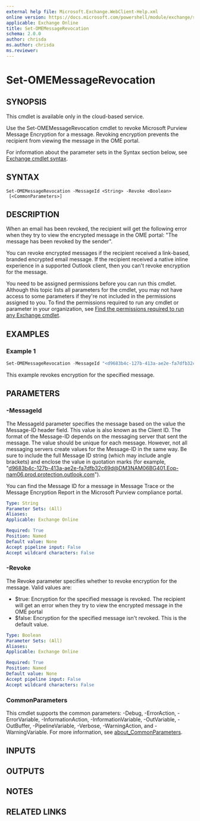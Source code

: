 ```yaml
---
external help file: Microsoft.Exchange.WebClient-Help.xml
online version: https://docs.microsoft.com/powershell/module/exchange/set-omemessagerevocation
applicable: Exchange Online
title: Set-OMEMessageRevocation
schema: 2.0.0
author: chrisda
ms.author: chrisda
ms.reviewer:
---
```


# Set-OMEMessageRevocation

## SYNOPSIS
This cmdlet is available only in the cloud-based service.

Use the Set-OMEMessageRevocation cmdlet to revoke Microsoft Purview Message Encryption for a message. Revoking encryption prevents the recipient from viewing the message in the OME portal.

For information about the parameter sets in the Syntax section below, see [Exchange cmdlet syntax](https://docs.microsoft.com/powershell/exchange/exchange-cmdlet-syntax).

## SYNTAX

```
Set-OMEMessageRevocation -MessageId <String> -Revoke <Boolean>
 [<CommonParameters>]
```

## DESCRIPTION
When an email has been revoked, the recipient will get the following error when they try to view the encrypted message in the OME portal: "The message has been revoked by the sender".

You can revoke encrypted messages if the recipient received a link-based, branded encrypted email message. If the recipient received a native inline experience in a supported Outlook client, then you can't revoke encryption for the message.

You need to be assigned permissions before you can run this cmdlet. Although this topic lists all parameters for the cmdlet, you may not have access to some parameters if they're not included in the permissions assigned to you. To find the permissions required to run any cmdlet or parameter in your organization, see [Find the permissions required to run any Exchange cmdlet](https://docs.microsoft.com/powershell/exchange/find-exchange-cmdlet-permissions).

## EXAMPLES

### Example 1
```powershell
Set-OMEMessageRevocation -MessageId "<d9683b4c-127b-413a-ae2e-fa7dfb32c69d@DM3NAM06BG401.Eop-nam06.prod.protection.outlook.com>" -Revoke $true
```

This example revokes encryption for the specified message.

## PARAMETERS

### -MessageId
The MessageId parameter specifies the message based on the value the Message-ID header field. This value is also known as the Client ID. The format of the Message-ID depends on the messaging server that sent the message. The value should be unique for each message. However, not all messaging servers create values for the Message-ID in the same way. Be sure to include the full Message ID string (which may include angle brackets) and enclose the value in quotation marks (for example, "<d9683b4c-127b-413a-ae2e-fa7dfb32c69d@DM3NAM06BG401.Eop-nam06.prod.protection.outlook.com>").

You can find the Message ID for a message in Message Trace or the Message Encryption Report in the Microsoft Purview compliance portal.

```yaml
Type: String
Parameter Sets: (All)
Aliases:
Applicable: Exchange Online

Required: True
Position: Named
Default value: None
Accept pipeline input: False
Accept wildcard characters: False
```

### -Revoke
The Revoke parameter specifies whether to revoke encryption for the message. Valid values are:

- $true: Encryption for the specified message is revoked. The recipient will get an error when they try to view the encrypted message in the OME portal
- $false: Encryption for the specified message isn't revoked. This is the default value.

```yaml
Type: Boolean
Parameter Sets: (All)
Aliases:
Applicable: Exchange Online

Required: True
Position: Named
Default value: None
Accept pipeline input: False
Accept wildcard characters: False
```

### CommonParameters
This cmdlet supports the common parameters: -Debug, -ErrorAction, -ErrorVariable, -InformationAction, -InformationVariable, -OutVariable, -OutBuffer, -PipelineVariable, -Verbose, -WarningAction, and -WarningVariable. For more information, see [about_CommonParameters](https://go.microsoft.com/fwlink/p/?LinkID=113216).

## INPUTS

###  

## OUTPUTS

###  

## NOTES

## RELATED LINKS

